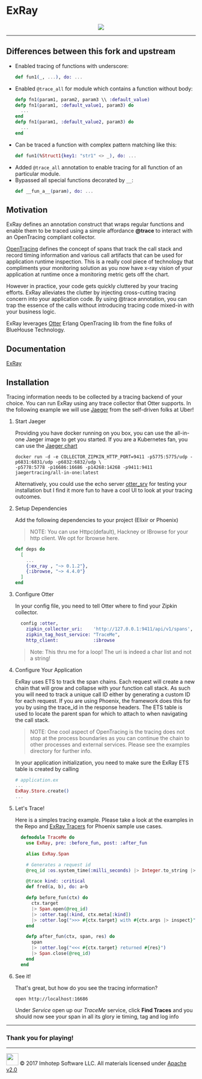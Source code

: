 # ExRay

<div align="center" style="margin-top:10px;">
  <img src="assets/xray.png"/>
</div>

---
## Differences between this fork and upstream

* Enabled tracing of functions with underscore:
  ```elixir
  def fun1(_, ...), do: ...
  ```
* Enabled `@trace_all` for module which contains a function without body:
  ```elixir
  defp fn1(param1, param2, param3 \\ :default_value)
  defp fn1(param1, :default_value1, param3) do
    ...
  end
  defp fn1(param1, :default_value2, param3) do
    ...
  end
  ```
* Can be traced a function with complex pattern matching like this:
  ```elixir
  def fun1(%Struct1{key1: "str1" <> _), do: ...
  ```
* Added `@trace_all` annotation to enable tracing for all function of an particular module.
* Bypassed all special functions decorated by `__`:
  ```elixir
  def __fun_a__(param), do: ...
  ```

## Motivation

ExRay defines an annotation construct that wraps regular functions and enable
them to be traced using a simple affordance **@trace** to interact with an
OpenTracing compliant collector.

[OpenTracing](http://opentracing.io/) defines the concept of spans that
track the call stack and record timing information and various call artifacts
that can be used for application runtime inspection.
This is a really cool piece of technology that compliments your monitoring
solution as you now have x-ray vision of your application at runtime once
a monitoring metric gets off the chart.

However in practice, your code gets quickly cluttered by your tracing efforts.
ExRay alleviates the clutter by injecting cross-cutting tracing concern into
your application code. By using @trace annotation, you can trap the essence of
the calls without introducing tracing code mixed-in with your business logic.

ExRay leverages [Otter](https://github.com/Bluehouse-Technology/otter) Erlang
OpenTracing lib from the fine folks of BlueHouse Technology.

## Documentation

[ExRay](https://hexdocs.pm/ex_ray)

## Installation

Tracing information needs to be collected by a tracing backend of your choice. You can run
ExRay using any trace collector that Otter supports. In the following example we will use
[Jaeger](https://uber.github.io/jaeger) from the self-driven folks at Uber!

1. Start Jaeger

    Providing you have docker running on you box, you can use the all-in-one Jaeger
    image to get you started. If you are a Kubernetes fan, you can use the
    [Jaeger chart](https://github.com/kubernetes/charts/tree/master/incubator/jaeger)

    ```shell
    docker run -d -e COLLECTOR_ZIPKIN_HTTP_PORT=9411 -p5775:5775/udp -p6831:6831/udp -p6832:6832/udp \
    -p5778:5778 -p16686:16686 -p14268:14268 -p9411:9411 jaegertracing/all-in-one:latest
    ```

    Alternatively, you could use the echo server [otter_srv](https://github.com/Bluehouse-Technology/otter_srv)
    for testing your installation but I find it more fun to have a cool UI to look at your tracing outcomes.

2. Setup Dependencies

    Add the following dependencies to your project (Elixir or Phoenix)

    > NOTE: You can use Httpc(default), Hackney or IBrowse for your http client.
    > We opt for Ibrowse here.

    ```elixir
    def deps do
      [
        ...
        {:ex_ray , "~> 0.1.2"},
        {:ibrowse, "~> 4.4.0"}
      ]
    end
    ```

3. Configure Otter

    In your config file, you need to tell Otter where to find your Zipkin collector.

    ```elixir
      config :otter,
        zipkin_collector_uri:    'http://127.0.0.1:9411/api/v1/spans',
        zipkin_tag_host_service: "TraceMe",
        http_client:             :ibrowse
      ```

      > Note: This thru me for a loop! The uri is indeed a char list and not a string!

4. Configure Your Application

    ExRay uses ETS to track the span chains. Each request will create a new chain that
    will grow and collapse with your function call stack. As such you will need to track a unique
    call ID either by generating a custom ID for each request. If you are using Phoenix, the
    framework does this for you by using the trace_id in the response headers.
    The ETS table is used to locate the parent span for which to attach to when
    navigating the call stack.

    > NOTE: One cool aspect of OpenTracing is the tracing does not stop at the process boundaries
    as you can continue the chain to other processes and external services. Please see
    the examples directory for further info.

    In your application initialization, you need to make sure the ExRay ETS table is created by calling

    ```elixir
    # application.ex
    ...
    ExRay.Store.create()
    ...
    ```

5. Let's Trace!

    Here is a simples tracing example. Please take a look at the examples in the Repo and
    [ExRay Tracers](https://github.com/derailed/ex_ray_tracers) for Phoenix sample use cases.

    ```elixir
      defmodule TraceMe do
        use ExRay, pre: :before_fun, post: :after_fun

        alias ExRay.Span

        # Generates a request id
        @req_id :os.system_time(:milli_seconds) |> Integer.to_string |> IO.inspect

        @trace kind: :critical
        def fred(a, b), do: a+b

        defp before_fun(ctx) do
          ctx.target
          |> Span.open(@req_id)
          |> :otter.tag(:kind, ctx.meta[:kind])
          |> :otter.log(">>> #{ctx.target} with #{ctx.args |> inspect}")
        end

        defp after_fun(ctx, span, res) do
          span
          |> :otter.log("<<< #{ctx.target} returned #{res}")
          |> Span.close(@req_id)
        end
      end
    ```

6. See it!

    That's great, but how do you see the tracing information?

    ```shell
    open http://localhost:16686
    ```

    Under *Service* open up our *TraceMe* service, click **Find Traces** and you should
    now see your span in all its glory ie timing, tag and log info

---
### Thank you for playing!

---
<img src="assets/imhoteplogo.png" width="32" height="auto"/> © 2017 Imhotep Software LLC.
All materials licensed under [Apache v2.0](http://www.apache.org/licenses/LICENSE-2.0)
